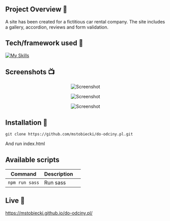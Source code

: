## Project Overview 🎉

<p>A site has been created for a fictitious car rental company. The site includes a gallery, accordion, reviews and form validation. </p>

## Tech/framework used 🔧

[![My Skills](https://skillicons.dev/icons?i=html,css,js,sass&perline=4)](https://skillicons.dev)

## Screenshots 📺

<p align="center">
    <img src="./img/s1.png" alt="Screenshot">
</p>

<p align="center">
    <img src="./img/s2.png" alt="Screenshot">
</p>

<p align="center">
    <img src="./img/s3.png" alt="Screenshot">
</p>

## Installation 💾
`git clone https://github.com/mstobiecki/do-odciny.pl.git`
<p>And run index.html</p>

## Available scripts

| Command        | Description |     |
| -------------- | ----------- | --- |
| `npm run sass` | Run sass    |     |

## Live 📍

<a href="https://mstobiecki.github.io/do-odciny.pl/">https://mstobiecki.github.io/do-odciny.pl/</a>
